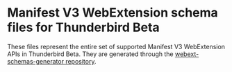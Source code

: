 Manifest V3 WebExtension schema files for Thunderbird Beta
==========================================================

These files represent the entire set of supported Manifest V3 WebExtension APIs
in Thunderbird Beta. They are generated through the [webext-schemas-generator repository](https://github.com/thunderbird/webext-schemas-generator).